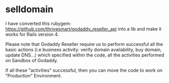 selldomain
==========
I have converted this rubygem: https://github.com/thrivesmart/godaddy_reseller_api into a lib and make it works for Rails version 4.

Please note that Godaddy Reseller require us to perform successful all the basic actions (i.e business activity: verify domain availability, buy domain, update DNS...) which specified within the code, all the activities performed on Sandbox of Godaddy.

If all these "activities" successful, then you can move the code to work on "Production" Environment.
